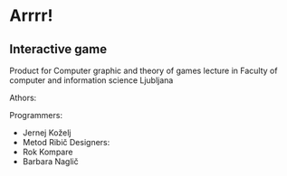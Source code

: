 # Arrrr!

## Interactive game

Product for Computer graphic and theory of games lecture in Faculty of computer and information science Ljubljana


Athors:

Programmers:
  - Jernej Koželj
  - Metod Ribič
Designers:
  - Rok Kompare
  - Barbara Naglič